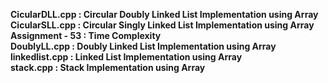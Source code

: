 <b>CicularDLL.cpp   :  Circular Doubly Linked List Implementation using Array</b><br>
<b>CicularSLL.cpp   :  Circular Singly Linked List Implementation using Array</b><br>
<b>Assignment - 53  :  Time Complexity</b><br>
<b>DoublyLL.cpp     :  Doubly Linked List Implementation using Array</b><br>
<b>linkedlist.cpp   :  Linked List Implementation using Array</b><br>
<b>stack.cpp        :  Stack Implementation using Array</b><br>
